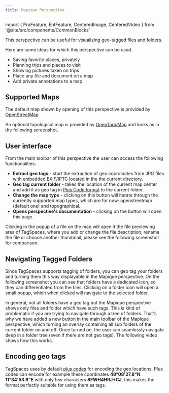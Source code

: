 ```yaml
---
title: Mapique Perspective
---
```


import { ProFeature, EntFeature, CenteredImage, CenteredVideo } from '@site/src/components/CommonBlocks'

<ProFeature />

This perspective can be useful for visualizing geo-tagged files and folders.

Here are some ideas for which this perspective can be used.

- Saving favorite places, privately
- Planning trips and places to visit
- Showing pictures taken on trips
- Place any file and document on a map
- Add private annotations to a map

## Supported Maps

The default map shown by opening of this perspective is provided by [OpenStreetMap](https://www.openstreetmap.org/)

<CenteredImage
    caption="Showing geo tagged files on the default map from openstreetmap.org"
    src="/media/tagspaces-mapique-openstreetmap.png"
    maxWidth1="550px"
    showCaption
  />

An optional topological map is provided by [OpenTopoMap](https://opentopomap.org/) and looks as in the following screenshot.

<CenteredImage
    caption="Showing geo tagged files on a topographical map"
    src="/media/tagspaces-mapique-topo.png"
    maxWidth1="550px"
    showCaption
  />

## User interface

From the main toolbar of this perspective the user can access the following functionalities:

- **Extract geo tags** - start the extraction of geo coordinates from JPG files with embedded EXIF/IPTC located in the the current directory.
- **Geo tag current folder** - takes the location of the current map center and add it as geo tag in [Plus Code format](https://en.wikipedia.org/wiki/Open_Location_Code) to the current folder.
- **Change the map type** - clicking on this button will iterate through the currently supported map types, which are for now: openstreetmap (default one) and topographical.
- **Opens perspective's documentation** - clicking on the button will open this page.

Clicking in the popup of a file on the map will open it the file previewing area of TagSpaces, where you add or change the file description, rename the file or choose another thumbnail, please see the following screenshot for comparison.

<CenteredImage
    caption="Showing the file properties in the Mapique perspective"
    src="/media/tagspaces-mapique-file-properties.png"
    maxWidth1="550px"
    showCaption
  />

## Navigating Tagged Folders

Since TagSpaces supports tagging of folders, you can geo tag your folders and turning them this way displayable in the Mapique perspective. On the following screenshot you can see that folders have a dedicated icon, so they can differentiated from the files. Clicking on a folder icon will open a small popup, which when clicked will navigate to the selected folder.

In general, not all folders have a geo tag but the Mapique perspective shows only files and folder which have such tags. This is kind of problematic if you are trying to navigate through a tree of folders. That's why we have added a new button in the main toolbar of the Mapique perspective, which turning an overlay containing all sub folders of the current folder on and off. Once turned on, the user can seamlessly navigate deep in a folder tree (even if there are not geo tags). The following video shows how this works.

<!-- <CenteredImage
    caption="Showing geo tagged files on topographical map"
    src="/media/tagspaces-mapique-folders.png"
    maxWidth1="550px"
    showCaption
  /> -->

<CenteredVideo
    caption="Navigating folders in the Mapique perspective"
    src="https://www.tagspaces.org/content/v3-11/mapique-folders.mp4"
    posterUrl="https://www.tagspaces.org/content/v3-11/mapique-folders.png"
    maxWidth="100%"
    showCaption
  />

## Encoding geo tags

TagSpaces uses by default <a href="https://plus.codes/" rel="nofollow">plus codes</a> for encoding the geo locations. Plus codes can encode for example these coordinates **48°08'27.8"N 11°34'53.6"E** with only few characters **8FWH4HRJ+CJ**, this makes the format perfectly suitable for using them as tags.
